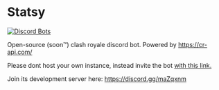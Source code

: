 # Statsy

<a href="https://discordbots.org/bot/statsy">
  <img src="https://discordbots.org/api/widget/status/347006499677143041.png?noavatar=true" alt="Discord Bots" />
</a>

Open-source (soon™) clash royale discord bot. Powered by https://cr-api.com/

Please dont host your own instance, instead invite the bot [with this link.](https://discordapp.com/oauth2/authorize?client_id=347006499677143041&scope=bot&permissions=314432)

Join its development server here: https://discord.gg/maZqxnm
 
